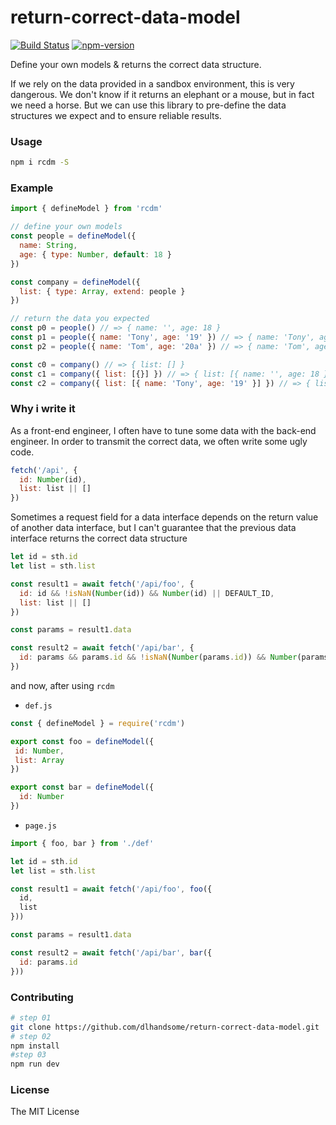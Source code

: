 # return-correct-data-model
[![Build Status](https://travis-ci.com/dlhandsome/return-correct-data-model.svg?branch=master)](https://travis-ci.com/dlhandsome/return-correct-data-model)
[![npm-version](https://img.shields.io/npm/v/rcdm.svg)](https://www.npmjs.com/package/rcdm)

Define your own models & returns the correct data structure.

If we rely on the data provided in a sandbox environment, this is very dangerous. We don't know if it returns an elephant or a mouse, but in fact we need a horse. But we can use this library to pre-define the data structures we expect and to ensure reliable results.

### Usage
```bash
npm i rcdm -S
```

### Example
```javascript
import { defineModel } from 'rcdm'

// define your own models
const people = defineModel({
  name: String,
  age: { type: Number, default: 18 }
})

const company = defineModel({
  list: { type: Array, extend: people }
})

// return the data you expected
const p0 = people() // => { name: '', age: 18 }
const p1 = people({ name: 'Tony', age: '19' }) // => { name: 'Tony', age: 19 }
const p2 = people({ name: 'Tom', age: '20a' }) // => { name: 'Tom', age: 18 }

const c0 = company() // => { list: [] }
const c1 = company({ list: [{}] }) // => { list: [{ name: '', age: 18 }] }
const c2 = company({ list: [{ name: 'Tony', age: '19' }] }) // => { list: [{ name: 'Tony', age: 19 }] }
```

### Why i write it

As a front-end engineer, I often have to tune some data with the back-end engineer. In order to transmit the correct data, we often write some ugly code.

```javascript
fetch('/api', {
  id: Number(id),
  list: list || []
})
```

Sometimes a request field for a data interface depends on the return value of another data interface, but I can't guarantee that the previous data interface returns the correct data structure

```javascript
let id = sth.id
let list = sth.list

const result1 = await fetch('/api/foo', {
  id: id && !isNaN(Number(id)) && Number(id) || DEFAULT_ID,
  list: list || []
})

const params = result1.data

const result2 = await fetch('/api/bar', {
  id: params && params.id && !isNaN(Number(params.id)) && Number(params.id) || DEFAULT_ID,
})

```

and now, after using ```rcdm```

- ```def.js```

```javascript
const { defineModel } = require('rcdm')

export const foo = defineModel({
 id: Number,
 list: Array
})

export const bar = defineModel({
  id: Number
})

```

- ```page.js```

```javascript
import { foo, bar } from './def'

let id = sth.id
let list = sth.list

const result1 = await fetch('/api/foo', foo({
  id,
  list
}))

const params = result1.data

const result2 = await fetch('/api/bar', bar({
  id: params.id
}))
```

### Contributing
```bash
# step 01
git clone https://github.com/dlhandsome/return-correct-data-model.git
# step 02
npm install
#step 03
npm run dev
```

### License
The MIT License

